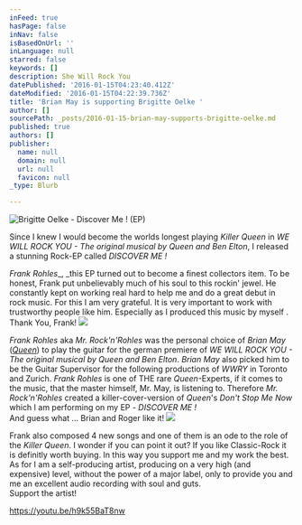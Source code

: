 ```yaml
---
inFeed: true
hasPage: false
inNav: false
isBasedOnUrl: ''
inLanguage: null
starred: false
keywords: []
description: She Will Rock You
datePublished: '2016-01-15T04:23:40.412Z'
dateModified: '2016-01-15T04:22:39.736Z'
title: 'Brian May is supporting Brigitte Oelke '
author: []
sourcePath: _posts/2016-01-15-brian-may-supports-brigitte-oelke.md
published: true
authors: []
publisher:
  name: null
  domain: null
  url: null
  favicon: null
_type: Blurb

---
```

![Brigitte Oelke - Discover Me ! (EP)](https://s3-us-west-2.amazonaws.com/the-grid-img/p/2d7fab4ca84909687eab5d025b094b2ba5c3a6c8.jpg)

Since I knew I would become the worlds longest playing _Killer Queen_ in _WE WILL ROCK YOU - The original musical by Queen and Ben Elton_, I released a stunning Rock-EP called _DISCOVER ME !_

_Frank Rohles__, _this EP turned out to become a finest collectors item. To be honest, Frank put unbelievably much of his soul to this rockin' jewel. He constantly kept on working real hard to help me and do a great debut in rock music. For this I am very grateful. It is very important to work with trustworthy people like him. Especially as I produced this music by myself .   
Thank You, Frank!
![](https://s3-us-west-2.amazonaws.com/the-grid-img/p/657d3b80c914e28d02252879574cd7b629bd4ca8.jpg)

_Frank Rohles_ aka _Mr. Rock'n'Rohles_ was the personal choice of _Brian May_ ([_Queen_][0]) to play the guitar for the german premiere of _WE WILL ROCK YOU - The original musical by Queen and Ben Elton_. _Brian May_ also picked him to be the Guitar Supervisor for the following productions of _WWRY_ in Toronto and Zurich. _Frank Rohles_ is one of THE rare _Queen_-Experts, if it comes to the music, that the master himself, Mr. May, is listening to. Therefore _Mr. Rock'n'Rohles_ created a killer-cover-version of _Queen_'s _Don't Stop Me Now_ which I am performing on my EP - _DISCOVER ME !_  
And guess what ... Brian and Roger like it!
![](https://s3-us-west-2.amazonaws.com/the-grid-img/p/228589567ae2e8aed2bc1fc6659b9d8d7b506da4.jpg)

Frank also composed 4 new songs and one of them is an ode to the role of the  _Killer Queen_. I wonder if you can point it out? If you like Classic-Rock it is definitly worth buying. In this way you support me and my work the best. As for I am a self-producing artist, producing on a very high (and expensive) level, without the power of a major label, only to provide you and me an excellent audio recording with soul and guts.   
Support the artist!

https://youtu.be/h9k55BaT8nw

[0]: null